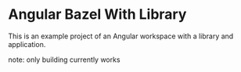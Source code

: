 # Angular Bazel With Library
This is an example project of an Angular workspace with a library and application.

note: only building currently works